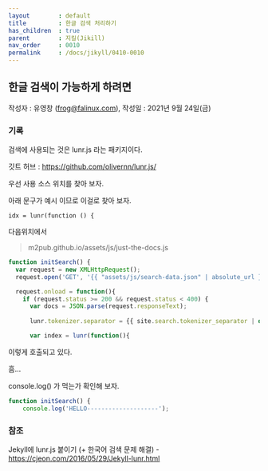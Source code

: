 ```yaml
---
layout        : default
title         : 한글 검색 처리하기
has_children  : true
parent        : 지킬(Jikill)
nav_order     : 0010
permalink     : /docs/jikyll/0410-0010
---
```


## 한글 검색이 가능하게 하려면
작성자 : 유영창 (frog@falinux.com), 작성일 : 2021년 9월 24일(금)

### 기록

검색에 사용되는 것은 lunr.js 라는 패키지이다. 

깃트 허브 : https://github.com/olivernn/lunr.js/

우선 사용 소스 위치를 찾아 보자.

아래 문구가 예시 이므로 이걸로 찾아 보자. 
~~~
idx = lunr(function () {
~~~

다음위치에서 

> m2pub.github.io/assets/js/just-the-docs.js

``` js
function initSearch() {
  var request = new XMLHttpRequest();
  request.open('GET', '{{ "assets/js/search-data.json" | absolute_url }}', true);

  request.onload = function(){
    if (request.status >= 200 && request.status < 400) {
      var docs = JSON.parse(request.responseText);
      
      lunr.tokenizer.separator = {{ site.search.tokenizer_separator | default: site.search_tokenizer_separator | default: "/[\s\-/]+/" }}

      var index = lunr(function(){

```

이렇게 호출되고 있다.

흠...

console.log() 가 먹는가 확인해 보자.

``` js
function initSearch() {
    console.log('HELLO--------------------');
```
### 참조

Jekyll에 lunr.js 붙이기 (+ 한국어 검색 문제 해결)
    - https://cjeon.com/2016/05/29/Jekyll-lunr.html

